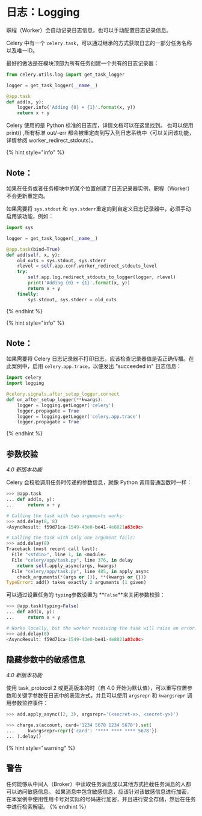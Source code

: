 # 日志：Logging

职程（Worker）会自动记录日志信息，也可以手动配置日志记录信息。

Celery 中有一个 `celery.task`，可以通过继承的方式获取日志的一部分任务名称以及唯一ID。

最好的做法是在模块顶部为所有任务创建一个共有的日志记录器：

```python
from celery.utils.log import get_task_logger

logger = get_task_logger(__name__)

@app.task
def add(x, y):
    logger.info('Adding {0} + {1}'.format(x, y))
    return x + y
```

Celery 使用的是 Python 标准的日志库，详情文档可以在这里找到。 也可以使用 print\(\) ,所有标准 out/-err 都会被重定向到写入到日志系统中（可以关闭该功能，详情参阅 worker\_redirect\_stdouts）。

{% hint style="info" %}
## Note：

如果在任务或者任务模块中的某个位置创建了日志记录器实例，职程（Worker）不会更新重定向。

如果需要将 `sys.stdout` 和 `sys.stderr`重定向到自定义日志记录器中，必须手动启用该功能，例如：

```python
import sys

logger = get_task_logger(__name__)

@app.task(bind=True)
def add(self, x, y):
    old_outs = sys.stdout, sys.stderr
    rlevel = self.app.conf.worker_redirect_stdouts_level
    try:
        self.app.log.redirect_stdouts_to_logger(logger, rlevel)
        print('Adding {0} + {1}'.format(x, y))
        return x + y
    finally:
        sys.stdout, sys.stderr = old_outs
```
{% endhint %}

{% hint style="info" %}
## Note：

如果需要将 Celery 日志记录器不打印日志，应该检查记录器值是否正确传播。在此案例中，启用 `celery.app.trace`，以便发出 "succeeded in" 日志信息：

```python
import celery
import logging

@celery.signals.after_setup_logger.connect
def on_after_setup_logger(**kwargs):
    logger = logging.getLogger('celery')
    logger.propagate = True
    logger = logging.getLogger('celery.app.trace')
    logger.propagate = True
```
{% endhint %}

## 参数校验

_4.0 新版本功能_

Celery 会校验调用任务时传递的参数信息，就像 Python 调用普通函数时一样：

```python
>>> @app.task
... def add(x, y):
...     return x + y

# Calling the task with two arguments works:
>>> add.delay(8, 8)
<AsyncResult: f59d71ca-1549-43e0-be41-4e8821a83c0c>

# Calling the task with only one argument fails:
>>> add.delay(8)
Traceback (most recent call last):
  File "<stdin>", line 1, in <module>
  File "celery/app/task.py", line 376, in delay
    return self.apply_async(args, kwargs)
  File "celery/app/task.py", line 485, in apply_async
    check_arguments(*(args or ()), **(kwargs or {}))
TypeError: add() takes exactly 2 arguments (1 given)
```

可以通过设置任务的 `typing`参数设置为 **`False`**来关闭参数校验：

```python
>>> @app.task(typing=False)
... def add(x, y):
...     return x + y

# Works locally, but the worker receiving the task will raise an error.
>>> add.delay(8)
<AsyncResult: f59d71ca-1549-43e0-be41-4e8821a83c0c>
```

## 隐藏参数中的敏感信息

_4.0 新版本功能_

使用 task\_protocol 2 或更高版本的时（自 4.0 开始为默认值），可以重写位置参数和关键字参数在日志中的表现方式，并且可以使用 `argsrepr` 和 `kwargsrepr` 调用参数监控事件：

```python
>>> add.apply_async((2, 3), argsrepr='(<secret-x>, <secret-y>)')

>>> charge.s(account, card='1234 5678 1234 5678').set(
...     kwargsrepr=repr({'card': '**** **** **** 5678'})
... ).delay()
```

{% hint style="warning" %}
## 警告

任何能够从中间人（Broker）中读取任务消息或以其他方式拦截任务消息的人都可以访问敏感信息。 如果消息中包含敏感信息，应该针对该敏感信息进行加密，在本案例中使用性用卡号对实际的号码进行加密，并且进行安全存储，然后在任务中进行检索解密。
{% endhint %}

